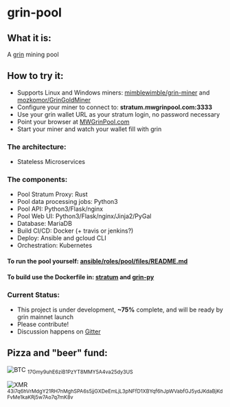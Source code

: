 # grin-pool

## What it is:
A [grin](https://github.com/mimblewimble/grin) mining pool

## How to try it:
* Supports Linux and Windows miners: [mimblewimble/grin-miner](https://github.com/mimblewimble/grin-miner) and [mozkomor/GrinGoldMiner](https://github.com/mozkomor/GrinGoldMiner)
* Configure your miner to connect to: <B>stratum.mwgrinpool.com:3333</B>
* Use your grin wallet URL as your stratum login, no password necessary
* Point your browser at [MWGrinPool.com](http://mwgrinpool.com/)
* Start your miner and watch your wallet fill with grin

### The architecture:
* Stateless Microservices

### The components:
* Pool Stratum Proxy: Rust
* Pool data processing jobs: Python3
* Pool API: Python3/Flask/nginx
* Pool Web UI: Python3/Flask/nginx/Jinja2/PyGal
* Database: MariaDB
* Build CI/CD: Docker (+ travis or jenkins?)
* Deploy: Ansible and gcloud CLI
* Orchestration: Kubernetes

#### To run the pool yourself: [ansible/roles/pool/files/README.md](ansible/roles/pool/files/README.md)

#### To build use the Dockerfile in: [stratum](stratum/) and [grin-py](grin-py/)

### Current Status:
* This project is under development, <B>~75%</B> complete, and will be ready by grin mainnet launch
* Please contribute!
* Discussion happens on [Gitter](https://gitter.im/grin-pool/Lobby)

## Pizza and "beer" fund:
![BTC](https://ipfs.io/ipfs/QmZQxz5LdbCuyc8LcnUiCyTLzmWmHs644mAD7A91bmTzej) <sub>17Gmy9uhE6ziB1PzYT8MMY5A4va25dy3US</sub>

![XMR](https://ipfs.io/ipfs/QmTLh1DUXhNNuB4CkaTtv3VJftXaDEY7V8hYyYGVvYzMB8) <sub>43i7q6hVrMdgY21RH7nMghSPA6s5jjGXDeEmLjL3pNFfD1XBYqf6hJpWVabfGJ5ydJKdaBjKdFvMe1kaKRj5w7Ao7q7mK8v</sub>

